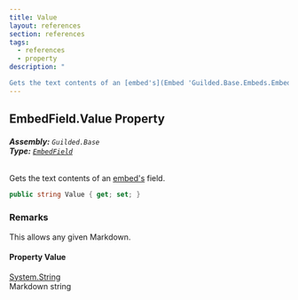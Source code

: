 ```yaml
---
title: Value
layout: references
section: references
tags:
  - references
  - property
description: "

Gets the text contents of an [embed's](Embed 'Guilded.Base.Embeds.Embed') field."
---
```


## EmbedField.Value Property
###### **Assembly:** `Guilded.Base`<br/>**Type:** [`EmbedField`](EmbedField 'Guilded.Base.Embeds.EmbedField')

Gets the text contents of an [embed's](Embed 'Guilded.Base.Embeds.Embed') field.

```csharp
public string Value { get; set; }
```

### Remarks
  
This allows any given Markdown.

#### Property Value
[System.String](https://docs.microsoft.com/en-us/dotnet/api/System.String 'System.String')  
Markdown string